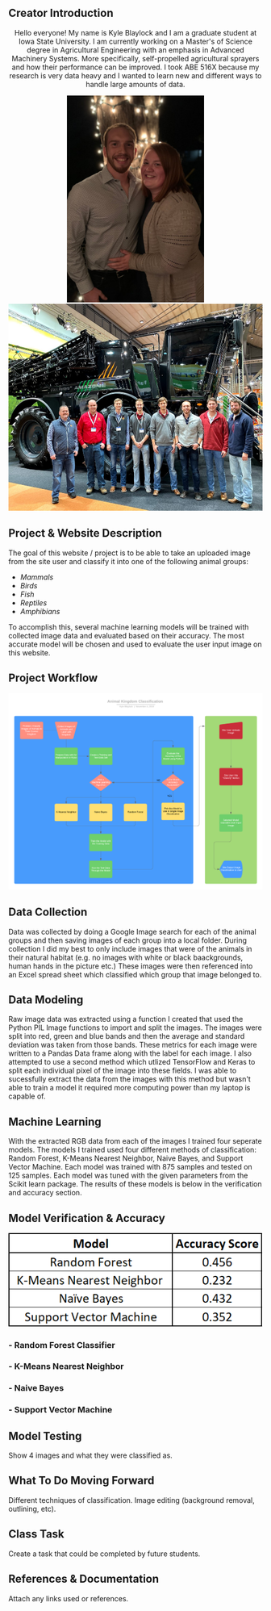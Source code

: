 ## Creator Introduction

<div align="center">  
   
Hello everyone! My name is Kyle Blaylock and I am a graduate student at Iowa State University. I am currently working on a Master's of Science degree in Agricultural Engineering with an emphasis in Advanced Machinery Systems. More specifically, self-propelled agricultural sprayers and how their performance can be improved. I took ABE 516X because my research is very data heavy and I wanted to learn new and different ways to handle large amounts of data.
   
</div>

<p align="center">
   <img src="IMG_0303.jpg" height="410"> <img src="IMG_0413.jpg" height="410">
</p>

## Project & Website Description
  
The goal of this website / project is to be able to take an uploaded image from the site user and classify it into one of the following animal groups:

  - *Mammals*
  - *Birds*
  - *Fish*
  - *Reptiles*
  - *Amphibians*
  
To accomplish this, several machine learning models will be trained with collected image data and evaluated based on their accuracy.
The most accurate model will be chosen and used to evaluate the user input image on this website.

## Project Workflow

<p align="center">
  <img width="1000" src="Animal%20Kingdom%20Classification.png">
</p>

## Data Collection

Data was collected by doing a Google Image search for each of the animal groups and then saving images of each group into a local folder. During collection I did my best to only include images that were of the animals in their natural habitat (e.g. no images with white or black baackgrounds, human hands in the picture etc.) These images were then referenced into an Excel spread sheet which classified which group that image belonged to.

## Data Modeling 
  
Raw image data was extracted using a function I created that used the Python PIL Image functions to import and split the images. The images were split into red, green and blue bands and then the average and standard deviation was taken from those bands. These metrics for each image were written to a Pandas Data frame along with the label for each image. I also attempted to use a second method which utlized TensorFlow and Keras to split each individual pixel of the image into these fields. I was able to sucessfully extract the data from the images with this method but wasn't able to train a model it required more computing power than my laptop is capable of.

## Machine Learning

With the extracted RGB data from each of the images I trained four seperate models. The models I trained used four different methods of classification: Random Forest, K-Means Nearest Neighbor, Naive Bayes, and Support Vector Machine. Each model was trained with 875 samples and tested on 125 samples. Each model was tuned with the given parameters from the Scikit learn package. The results of these models is below in the verification and accuracy section.

## Model Verification & Accuracy

<p align="center">
   <img src="Scores.png"> 
</p>

### - Random Forest Classifier



### - K-Means Nearest Neighbor



### - Naive Bayes



### - Support Vector Machine



## Model Testing

Show 4 images and what they were classified as.

## What To Do Moving Forward

Different techniques of classification.
Image editing (background removal, outlining, etc).

## Class Task

Create a task that could be completed by future students.

## References & Documentation

Attach any links used or references.
